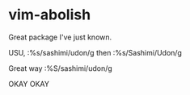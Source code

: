 # vim-abolish

Great package I've just known.

USU,
:%s/sashimi/udon/g
then
:%s/Sashimi/Udon/g

Great way
:%S/sashimi/udon/g

OKAY OKAY
